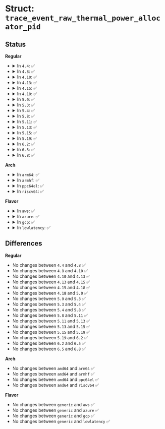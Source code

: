 # Struct: <code>trace_event_raw_thermal_power_allocator_pid</code>

## Status
<b>Regular</b>
<ul>
<li>
<details>
<summary>In <code>4.4</code>: ✅</summary>

```c
struct trace_event_raw_thermal_power_allocator_pid {
    struct trace_entry ent;
    int tz_id;
    s32 err;
    s32 err_integral;
    s64 p;
    s64 i;
    s64 d;
    s32 output;
    char __data[0];
};
```
</details>
</li>
<li>
<details>
<summary>In <code>4.8</code>: ✅</summary>

```c
struct trace_event_raw_thermal_power_allocator_pid {
    struct trace_entry ent;
    int tz_id;
    s32 err;
    s32 err_integral;
    s64 p;
    s64 i;
    s64 d;
    s32 output;
    char __data[0];
};
```
</details>
</li>
<li>
<details>
<summary>In <code>4.10</code>: ✅</summary>

```c
struct trace_event_raw_thermal_power_allocator_pid {
    struct trace_entry ent;
    int tz_id;
    s32 err;
    s32 err_integral;
    s64 p;
    s64 i;
    s64 d;
    s32 output;
    char __data[0];
};
```
</details>
</li>
<li>
<details>
<summary>In <code>4.13</code>: ✅</summary>

```c
struct trace_event_raw_thermal_power_allocator_pid {
    struct trace_entry ent;
    int tz_id;
    s32 err;
    s32 err_integral;
    s64 p;
    s64 i;
    s64 d;
    s32 output;
    char __data[0];
};
```
</details>
</li>
<li>
<details>
<summary>In <code>4.15</code>: ✅</summary>

```c
struct trace_event_raw_thermal_power_allocator_pid {
    struct trace_entry ent;
    int tz_id;
    s32 err;
    s32 err_integral;
    s64 p;
    s64 i;
    s64 d;
    s32 output;
    char __data[0];
};
```
</details>
</li>
<li>
<details>
<summary>In <code>4.18</code>: ✅</summary>

```c
struct trace_event_raw_thermal_power_allocator_pid {
    struct trace_entry ent;
    int tz_id;
    s32 err;
    s32 err_integral;
    s64 p;
    s64 i;
    s64 d;
    s32 output;
    char __data[0];
};
```
</details>
</li>
<li>
<details>
<summary>In <code>5.0</code>: ✅</summary>

```c
struct trace_event_raw_thermal_power_allocator_pid {
    struct trace_entry ent;
    int tz_id;
    s32 err;
    s32 err_integral;
    s64 p;
    s64 i;
    s64 d;
    s32 output;
    char __data[0];
};
```
</details>
</li>
<li>
<details>
<summary>In <code>5.3</code>: ✅</summary>

```c
struct trace_event_raw_thermal_power_allocator_pid {
    struct trace_entry ent;
    int tz_id;
    s32 err;
    s32 err_integral;
    s64 p;
    s64 i;
    s64 d;
    s32 output;
    char __data[0];
};
```
</details>
</li>
<li>
<details>
<summary>In <code>5.4</code>: ✅</summary>

```c
struct trace_event_raw_thermal_power_allocator_pid {
    struct trace_entry ent;
    int tz_id;
    s32 err;
    s32 err_integral;
    s64 p;
    s64 i;
    s64 d;
    s32 output;
    char __data[0];
};
```
</details>
</li>
<li>
<details>
<summary>In <code>5.8</code>: ✅</summary>

```c
struct trace_event_raw_thermal_power_allocator_pid {
    struct trace_entry ent;
    int tz_id;
    s32 err;
    s32 err_integral;
    s64 p;
    s64 i;
    s64 d;
    s32 output;
    char __data[0];
};
```
</details>
</li>
<li>
<details>
<summary>In <code>5.11</code>: ✅</summary>

```c
struct trace_event_raw_thermal_power_allocator_pid {
    struct trace_entry ent;
    int tz_id;
    s32 err;
    s32 err_integral;
    s64 p;
    s64 i;
    s64 d;
    s32 output;
    char __data[0];
};
```
</details>
</li>
<li>
<details>
<summary>In <code>5.13</code>: ✅</summary>

```c
struct trace_event_raw_thermal_power_allocator_pid {
    struct trace_entry ent;
    int tz_id;
    s32 err;
    s32 err_integral;
    s64 p;
    s64 i;
    s64 d;
    s32 output;
    char __data[0];
};
```
</details>
</li>
<li>
<details>
<summary>In <code>5.15</code>: ✅</summary>

```c
struct trace_event_raw_thermal_power_allocator_pid {
    struct trace_entry ent;
    int tz_id;
    s32 err;
    s32 err_integral;
    s64 p;
    s64 i;
    s64 d;
    s32 output;
    char __data[0];
};
```
</details>
</li>
<li>
<details>
<summary>In <code>5.19</code>: ✅</summary>

```c
struct trace_event_raw_thermal_power_allocator_pid {
    struct trace_entry ent;
    int tz_id;
    s32 err;
    s32 err_integral;
    s64 p;
    s64 i;
    s64 d;
    s32 output;
    char __data[0];
};
```
</details>
</li>
<li>
<details>
<summary>In <code>6.2</code>: ✅</summary>

```c
struct trace_event_raw_thermal_power_allocator_pid {
    struct trace_entry ent;
    int tz_id;
    s32 err;
    s32 err_integral;
    s64 p;
    s64 i;
    s64 d;
    s32 output;
    char __data[0];
};
```
</details>
</li>
<li>
<details>
<summary>In <code>6.5</code>: ✅</summary>

```c
struct trace_event_raw_thermal_power_allocator_pid {
    struct trace_entry ent;
    int tz_id;
    s32 err;
    s32 err_integral;
    s64 p;
    s64 i;
    s64 d;
    s32 output;
    char __data[0];
};
```
</details>
</li>
<li>
<details>
<summary>In <code>6.8</code>: ✅</summary>

```c
struct trace_event_raw_thermal_power_allocator_pid {
    struct trace_entry ent;
    int tz_id;
    s32 err;
    s32 err_integral;
    s64 p;
    s64 i;
    s64 d;
    s32 output;
    char __data[0];
};
```
</details>
</li>
</ul>
<b>Arch</b>
<ul>
<li>
<details>
<summary>In <code>arm64</code>: ✅</summary>

```c
struct trace_event_raw_thermal_power_allocator_pid {
    struct trace_entry ent;
    int tz_id;
    s32 err;
    s32 err_integral;
    s64 p;
    s64 i;
    s64 d;
    s32 output;
    char __data[0];
};
```
</details>
</li>
<li>
<details>
<summary>In <code>armhf</code>: ✅</summary>

```c
struct trace_event_raw_thermal_power_allocator_pid {
    struct trace_entry ent;
    int tz_id;
    s32 err;
    s32 err_integral;
    s64 p;
    s64 i;
    s64 d;
    s32 output;
    char __data[0];
};
```
</details>
</li>
<li>
<details>
<summary>In <code>ppc64el</code>: ✅</summary>

```c
struct trace_event_raw_thermal_power_allocator_pid {
    struct trace_entry ent;
    int tz_id;
    s32 err;
    s32 err_integral;
    s64 p;
    s64 i;
    s64 d;
    s32 output;
    char __data[0];
};
```
</details>
</li>
<li>
<details>
<summary>In <code>riscv64</code>: ✅</summary>

```c
struct trace_event_raw_thermal_power_allocator_pid {
    struct trace_entry ent;
    int tz_id;
    s32 err;
    s32 err_integral;
    s64 p;
    s64 i;
    s64 d;
    s32 output;
    char __data[0];
};
```
</details>
</li>
</ul>
<b>Flavor</b>
<ul>
<li>
<details>
<summary>In <code>aws</code>: ✅</summary>

```c
struct trace_event_raw_thermal_power_allocator_pid {
    struct trace_entry ent;
    int tz_id;
    s32 err;
    s32 err_integral;
    s64 p;
    s64 i;
    s64 d;
    s32 output;
    char __data[0];
};
```
</details>
</li>
<li>
<details>
<summary>In <code>azure</code>: ✅</summary>

```c
struct trace_event_raw_thermal_power_allocator_pid {
    struct trace_entry ent;
    int tz_id;
    s32 err;
    s32 err_integral;
    s64 p;
    s64 i;
    s64 d;
    s32 output;
    char __data[0];
};
```
</details>
</li>
<li>
<details>
<summary>In <code>gcp</code>: ✅</summary>

```c
struct trace_event_raw_thermal_power_allocator_pid {
    struct trace_entry ent;
    int tz_id;
    s32 err;
    s32 err_integral;
    s64 p;
    s64 i;
    s64 d;
    s32 output;
    char __data[0];
};
```
</details>
</li>
<li>
<details>
<summary>In <code>lowlatency</code>: ✅</summary>

```c
struct trace_event_raw_thermal_power_allocator_pid {
    struct trace_entry ent;
    int tz_id;
    s32 err;
    s32 err_integral;
    s64 p;
    s64 i;
    s64 d;
    s32 output;
    char __data[0];
};
```
</details>
</li>
</ul>

## Differences
<b>Regular</b>
<ul>
<li>
No changes between <code>4.4</code> and <code>4.8</code> ✅
</li>
<li>
No changes between <code>4.8</code> and <code>4.10</code> ✅
</li>
<li>
No changes between <code>4.10</code> and <code>4.13</code> ✅
</li>
<li>
No changes between <code>4.13</code> and <code>4.15</code> ✅
</li>
<li>
No changes between <code>4.15</code> and <code>4.18</code> ✅
</li>
<li>
No changes between <code>4.18</code> and <code>5.0</code> ✅
</li>
<li>
No changes between <code>5.0</code> and <code>5.3</code> ✅
</li>
<li>
No changes between <code>5.3</code> and <code>5.4</code> ✅
</li>
<li>
No changes between <code>5.4</code> and <code>5.8</code> ✅
</li>
<li>
No changes between <code>5.8</code> and <code>5.11</code> ✅
</li>
<li>
No changes between <code>5.11</code> and <code>5.13</code> ✅
</li>
<li>
No changes between <code>5.13</code> and <code>5.15</code> ✅
</li>
<li>
No changes between <code>5.15</code> and <code>5.19</code> ✅
</li>
<li>
No changes between <code>5.19</code> and <code>6.2</code> ✅
</li>
<li>
No changes between <code>6.2</code> and <code>6.5</code> ✅
</li>
<li>
No changes between <code>6.5</code> and <code>6.8</code> ✅
</li>
</ul>
<b>Arch</b>
<ul>
<li>
No changes between <code>amd64</code> and <code>arm64</code> ✅
</li>
<li>
No changes between <code>amd64</code> and <code>armhf</code> ✅
</li>
<li>
No changes between <code>amd64</code> and <code>ppc64el</code> ✅
</li>
<li>
No changes between <code>amd64</code> and <code>riscv64</code> ✅
</li>
</ul>
<b>Flavor</b>
<ul>
<li>
No changes between <code>generic</code> and <code>aws</code> ✅
</li>
<li>
No changes between <code>generic</code> and <code>azure</code> ✅
</li>
<li>
No changes between <code>generic</code> and <code>gcp</code> ✅
</li>
<li>
No changes between <code>generic</code> and <code>lowlatency</code> ✅
</li>
</ul>
